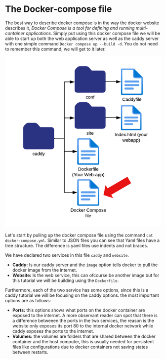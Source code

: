 # The Docker-compose file

The best way to describe docker compose is in the way the docker website describes it,
*Docker Compose is a tool for defining and running multi-container applications*. 
Simply put using this docker compose file we will be able to start up both the web application
server as well as the caddy server with one simple command `Docker compose up --build -d`.
You do not need to remember this command, we will get to it later.

![step1](./assets/step1.png)

Let's start by pulling up the docker compose file using the command `cat docker-compose.yml`.
Similar to JSON files you can see that Yaml files have a tree structure.
The difference is yaml files use indents and not braces.

We have declared two services in this file `caddy` and `website`.
- **Caddy:** Is our caddy server and the `image` option tells docker to pull the docker image from
  the internet.
- **Website:** Is the web service, this can ofcourse be another image but for
  this tutorial we will be building using the `Dockerfile`.

Furthermore, each of the two service has some options, 
since this is a caddy tutorial we will be focusing on the caddy options.
the most important options are as follows:
- **Ports:** this options shows what ports on the docker container are exposed to the internet.
  A more observant reader can spot that there is a difference betweeen the ports in the two services,
  the reason is the website only exposes its port 80 to the internal docker network while caddy exposes the ports to the internet.
- **Volumes:** the volumes are folders that are shared between the docker container and the host computer,
  this is usually needed for persistent files like configurations due to docker containers not saving states between restarts.
  
